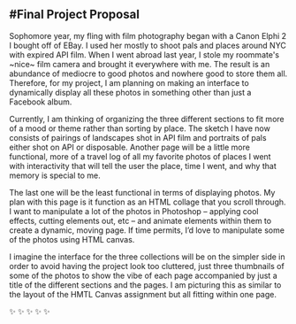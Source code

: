#Final Project Proposal
---------------------
Sophomore year, my fling with film photography began with a Canon Elphi 2 I bought
off of EBay. I used her mostly to shoot pals and places around NYC with expired API film.
When I went abroad last year, I stole my roommate's ~nice~ film camera and brought it everywhere with me.  The result is an abundance of mediocre to good photos and nowhere good to store them all.  Therefore, for my project, I am planning on making an interface to dynamically display all these photos in something other than just a Facebook album.  

Currently, I am thinking of organizing the three different sections to fit more of a mood or theme rather than sorting by place.  The sketch I have now consists of pairings of landscapes shot in API film and portraits of pals either shot on API or disposable. Another page will be a little more functional, more of a travel log of all my favorite photos of places I went with interactivity that will tell the user the place, time I went, and why that memory is special to me.  

The last one will be the least functional in terms of displaying photos. My plan with this page is it function as an HTML collage that you scroll through. I want to manipulate a lot of the photos in Photoshop – applying cool effects, cutting elements out, etc – and animate elements within them to create a dynamic, moving page. If time permits, I’d love to manipulate some of the photos using HTML canvas.

I imagine the interface for the three collections will be on the simpler side in order to avoid having the project look too cluttered, just three thumbnails of some of the photos to show the vibe of each page accompanied by just a title of the different sections and the pages. I am picturing this as similar to the layout of the HMTL Canvas assignment but all fitting within one page.


:sparkles: :sparkles: :sparkles: :sparkles: :sparkles:
